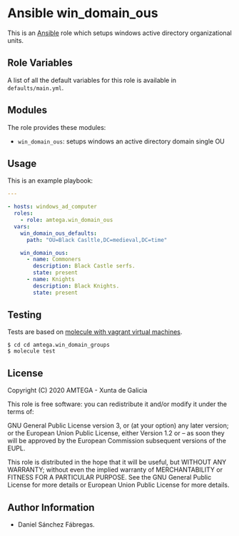 # Ansible win_domain_ous

This is an [Ansible](http://www.ansible.com) role which setups windows active directory organizational units.

## Role Variables

A list of all the default variables for this role is available in `defaults/main.yml`.

## Modules

The role provides these modules:

- `win_domain_ous`: setups windows an active directory domain single OU

## Usage

This is an example playbook:

```yaml
---

- hosts: windows_ad_computer
  roles:
    - role: amtega.win_domain_ous
  vars:
    win_domain_ous_defaults:
      path: "OU=Black Casltle,DC=medieval,DC=time"

    win_domain_ous:
      - name: Commoners
        description: Black Castle serfs.
        state: present
      - name: Knights
        description: Black Knights.
        state: present
```

## Testing

Tests are based on [molecule with vagrant virtual machines](https://molecule.readthedocs.io/en/latest/installation.html).


```shell
$ cd cd amtega.win_domain_groups
$ molecule test
```

## License

Copyright (C) 2020 AMTEGA - Xunta de Galicia

This role is free software: you can redistribute it and/or modify it under the terms of:

GNU General Public License version 3, or (at your option) any later version; or the European Union Public License, either Version 1.2 or – as soon they will be approved by the European Commission ­subsequent versions of the EUPL.

This role is distributed in the hope that it will be useful, but WITHOUT ANY WARRANTY; without even the implied warranty of MERCHANTABILITY or FITNESS FOR A PARTICULAR PURPOSE.  See the GNU General Public License for more details or European Union Public License for more details.

## Author Information

- Daniel Sánchez Fábregas.
